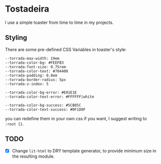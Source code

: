 # Tostadeira

I use a simple toaster from time to time in my projects.

## Styling

There are some pre-defined CSS Variables in toaster's style:

```
--torrada-max-width: 19em
--torrada-color-bg: #FEEFB3
--torrada-font-size: 0.75rem
--torrada-color-text: #704400
--torrada-padding: 0.8em
--torrada-border-radius: 5px
--torrada-z-index: 5

--torrada-color-bg-error: #E01E1E
--torrada-color-text-error: #FFFFFF|white

--torrada-color-bg-success: #5CB85C
--torrada-color-text-success: #0F1D0F
```
you can redefine them in your own css if you want, I suggest writing to `:root {}`.

## TODO

- [x] Change `lit-html` to DRY template generator, to provide minimum size in the resulting module.